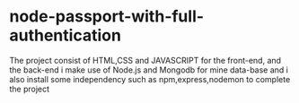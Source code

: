 # node-passport-with-full-authentication
The project consist of HTML,CSS and JAVASCRIPT for the front-end, and the back-end i make use of Node.js and Mongodb for mine data-base and i also install some independency such as npm,express,nodemon to complete the project
